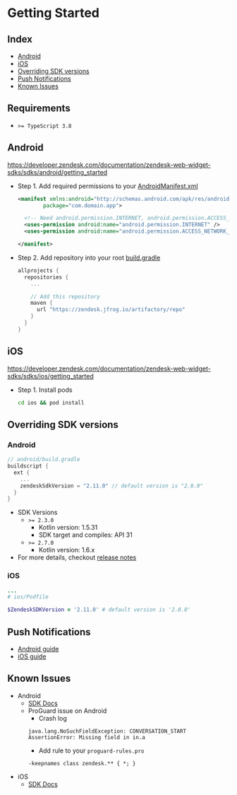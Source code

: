 # Getting Started

## Index

- [Android](#android)
- [iOS](#ios)
- [Overriding SDK versions](#overriding-sdk-versions)
- [Push Notifications](#push-notifications)
- [Known Issues](#known-issues)

## Requirements

- `>= TypeScript 3.8`

## Android

https://developer.zendesk.com/documentation/zendesk-web-widget-sdks/sdks/android/getting_started

- Step 1. Add required permissions to your [AndroidManifest.xml](./example/android/app/src/main/AndroidManifest.xml)
  ```xml
  <manifest xmlns:android="http://schemas.android.com/apk/res/android"
          package="com.domain.app">

    <!-- Need android.permission.INTERNET, android.permission.ACCESS_NETWORK_STATE -->
    <uses-permission android:name="android.permission.INTERNET" />
    <uses-permission android:name="android.permission.ACCESS_NETWORK_STATE" />

  </manifest>
  ```
- Step 2. Add repository into your root [build.gradle](./example/android/build.gradle)
  ```gradle
  allprojects {
    repositories {
      ...

      // Add this repository
      maven {
        url "https://zendesk.jfrog.io/artifactory/repo"
      }
    }
  }
  ```

## iOS

https://developer.zendesk.com/documentation/zendesk-web-widget-sdks/sdks/ios/getting_started

- Step 1. Install pods
  ```sh
  cd ios && pod install
  ```

## Overriding SDK versions

### Android

```gradle
// android/build.gradle
buildscript {
  ext {
    ...
    zendeskSdkVersion = "2.11.0" // default version is "2.8.0"
  }
}
```

- SDK Versions
  - `>= 2.3.0`
    - Kotlin version: 1.5.31
    - SDK target and compiles: API 31
  - `>= 2.7.0`
    - Kotlin version: 1.6.x
- For more details, checkout [release notes](https://developer.zendesk.com/documentation/zendesk-web-widget-sdks/sdks/android/release_notes)

### iOS


```ruby
...
# ios/Podfile

$ZendeskSDKVersion = '2.11.0' # default version is '2.8.0'
```

## Push Notifications

- [Android guide](./android-push-notifications.md)
- [iOS guide](./ios-push-notifications.md)

## Known Issues

- Android
  - [SDK Docs](https://developer.zendesk.com/documentation/zendesk-web-widget-sdks/sdks/android/known_issues)
  - ProGuard issue on Android
    - Crash log
    ```
    java.lang.NoSuchFieldException: CONVERSATION_START
    AssertionError: Missing field in in.a
    ```
    - Add rule to your `proguard-rules.pro`
    ```
    -keepnames class zendesk.** { *; }
    ```
- iOS
  - [SDK Docs](https://developer.zendesk.com/documentation/zendesk-web-widget-sdks/sdks/ios/known_issues)
